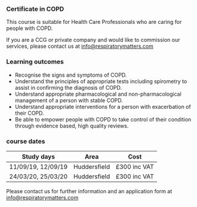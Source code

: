 ### Certificate in COPD

This course is suitable for Health Care Professionals who are caring for people with COPD.

If you are a CCG or private company and would like to commission our services, please contact us at info@respiratorymatters.com

### Learning outcomes

* Recognise the signs and symptoms of COPD.
* Understand the principles of appropriate tests including spirometry to assist in confirming the diagnosis of COPD.
* Understand appropriate pharmacological and non-pharmacological management of a person with stable COPD.
* Understand appropriate interventions for a person with exacerbation of their COPD.
* Be able to empower people with COPD to take control of their condition through evidence based, high quality reviews.

### course dates

| Study days          | Area         | Cost        |
|---------------------|--------------|-------------|
| 11/09/19, 12/09/19  | Huddersfield | £300 inc VAT|
| 24/03/20, 25/03/20  | Huddersfield | £300 inc VAT|

Please contact us for further information and an application form at info@respiratorymatters.com
